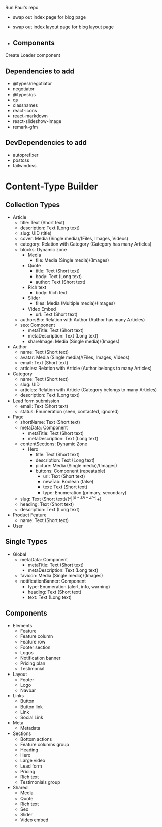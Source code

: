 Run Paul's repo
- swap out index page for blog page
- swap out index layout page for blog layout page

- Components
    - 


Create Loader component


## Dependencies to add

- @types/negotiator
- negotiator
- @types/qs
- qs
- classnames
- react-icons
- react-markdown
- react-slideshow-image
- remark-gfm

## DevDependencies to add

- autoprefixer
- postcss
- tailwindcss



# Content-Type Builder

## Collection Types
- Article
    - title: Text (Short text)
    - description: Text (Long text)
    - slug: UID (title)
    - cover: Media (Single media)/(Files, Images, Videos)
    - category: Relation with Category (Category has many Articles)
    - blocks: Dynamic zone
        - Media
            - file: Media (Single media)/(Images)
        - Quote
            - title: Text (Short text)
            - body: Text (Long text)
            - author: Text (Short text)
        - Rich text
            - body: Rich text
        - Slider
            - files: Media (Multiple media)/(Images)
        - Video Embed
            - url: Text (Short text)
    - authorsBio: Relation with Author (Author has many Articles)
    - seo: Component
        - metaTitle: Text (Short text)
        - metaDescription: Text (Long text)
        - shareImage: Media (Single media)/(Images)
- Author
    - name: Text (Short text)
    - avatar: Media (Single media)/(Files, Images, Videos)
    - email: Text (Short text)
    - articles: Relation with Article (Author belongs to many Articles)
- Category
    - name: Text (Short text)
    - slug: UID 
    - articles: Relation with Article (Category belongs to many Articles)
    - description: Text (Long text)
- Lead form submission
    - email: Text (Short text)
    - status: Enumeration (seen, contacted, ignored)
- Page
    - shortName: Text (Short text)
    - metaData: Component
        - metaTitle: Text (Short text)
        - metaDescription: Text (Long text)
    - contentSections: Dynamic Zone
        - Hero
            - title: Text (Short text)
            - description: Text (Long text)
            - picture: Media (Single media)/(Images)
            - buttons: Component (repeatable)
                - url: Text (Short text)
                - newTab: Boolean (false)
                - text: Text (Short text)
                - type: Enumeration (primary, secondary)
    - slug: Text (Short text)/(^$|^[a-zA-Z/-]+$)
    - heading: Text (Short text)
    - description: Text (Long text)
- Product Feature
    - name: Text (Short text)
- User


## Single Types

- Global
    - metaData: Component
        - metaTitle: Text (Short text)
        - metaDescription: Text (Long text)
    - favicon: Media (Single media)/(Images)
    - notificationBanner: Component
        - type: Enumeration (alert, info, warning)
        - heading: Text (Short text)
        - text: Text (Long text)

## Components

- Elements
    - Feature
    - Feature column
    - Feature row
    - Footer section
    - Logos
    - Notification banner
    - Pricing plan
    - Testimonial
- Layout
    - Footer
    - Logo
    - Navbar
- Links
    - Button
    - Button link
    - Link
    - Social Link
- Meta
    - Metadata
- Sections
    - Bottom actions
    - Feature columns group
    - Heading
    - Hero
    - Large video
    - Lead form
    - Pricing
    - Rich text
    - Testimonials group
- Shared
    - Media
    - Quote
    - Rich text
    - Seo
    - Slider
    - Video embed


